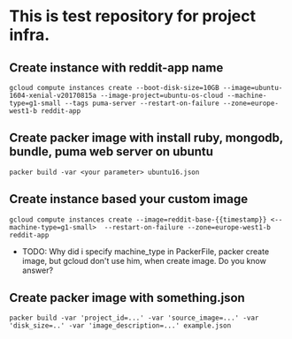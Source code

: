 # This is test repository for project infra.

## Create instance with reddit-app name 

    gcloud compute instances create --boot-disk-size=10GB --image=ubuntu-1604-xenial-v20170815a --image-project=ubuntu-os-cloud --machine-type=g1-small --tags puma-server --restart-on-failure --zone=europe-west1-b reddit-app

## Create packer image with install ruby, mongodb, bundle, puma web server on ubuntu
    packer build -var <your parameter> ubuntu16.json

## Create instance based your custom image

    gcloud compute instances create --image=reddit-base-{{timestamp}} <--machine-type=g1-small>  --restart-on-failure --zone=europe-west1-b reddit-app

* TODO: Why did i specify machine_type in PackerFile, packer create image, but gcloud don't use him, when create image. Do you know answer?

## Create packer image with something.json
    packer build -var 'project_id=...' -var 'source_image=...' -var 'disk_size=..' -var 'image_description=...' example.json
